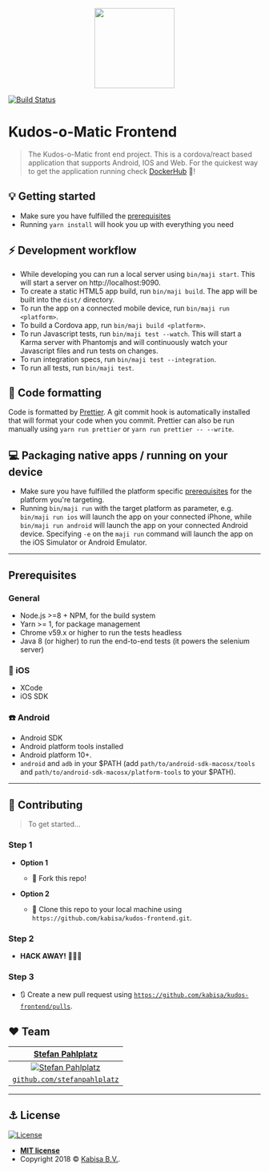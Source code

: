 <p align="center">
  <img src="https://dovetail.world/wp-content/uploads/2016/09/Logo-Kabisa-e1496142251302.png" height="160"/>
</p>
  
[![Build Status](https://travis-ci.org/kabisa/kudos-frontend.svg?branch=master)](https://travis-ci.org/kabisa/kudos-frontend)

# Kudos-o-Matic Frontend

> The Kudos-o-Matic front end project. This is a cordova/react based application that supports Android, IOS and Web. For the quickest way to get the application running check [DockerHub](https://hub.docker.com/r/stefan314/kudos-frontend/) :whale:!

## :bulb: Getting started

- Make sure you have fulfilled the [prerequisites](#prerequisites)
- Running `yarn install` will hook you up with everything you need

## :zap: Development workflow

- While developing you can run a local server using `bin/maji start`. This will start a server on http://localhost:9090.
- To create a static HTML5 app build, run `bin/maji build`. The app will be built into the `dist/` directory.
- To run the app on a connected mobile device, run `bin/maji run <platform>`.
- To build a Cordova app, run `bin/maji build <platform>`.
- To run Javascript tests, run `bin/maji test --watch`. This will start a Karma server with Phantomjs and will continuously watch your Javascript files and run tests on changes.
- To run integration specs, run `bin/maji test --integration`.
- To run all tests, run `bin/maji test`.

## :wrench: Code formatting

Code is formatted by [Prettier](https://github.com/prettier/prettier).
A git commit hook is automatically installed that will format your code when you commit.
Prettier can also be run manually using `yarn run prettier` or `yarn run prettier -- --write`.

## :computer: Packaging native apps / running on your device

- Make sure you have fulfilled the platform specific [prerequisites](#prerequisites) for the platform you're targeting.
- Running `bin/maji run` with the target platform as parameter, e.g. `bin/maji run ios` will launch the app on your connected iPhone, while `bin/maji run android` will launch the app on your connected Android device. Specifying `-e` on the `maji run` command will launch the app on the iOS Simulator or Android Emulator.

---

## Prerequisites

### General

- Node.js >=8 + NPM, for the build system
- Yarn >= 1, for package management
- Chrome v59.x or higher to run the tests headless
- Java 8 (or higher) to run the end-to-end tests (it powers the selenium server)

### :iphone: iOS

- XCode
- iOS SDK

### :phone: Android

- Android SDK
- Android platform tools installed
- Android platform 10+.
- `android` and `adb` in your $PATH (add `path/to/android-sdk-macosx/tools` and `path/to/android-sdk-macosx/platform-tools` to your $PATH).

---

## :wrench: Contributing

> To get started...

### Step 1

- **Option 1**

  - 🍴 Fork this repo!

- **Option 2**
  - 👯 Clone this repo to your local machine using `https://github.com/kabisa/kudos-frontend.git`.

### Step 2

- **HACK AWAY!** 🔨🔨🔨

### Step 3

- 🔃 Create a new pull request using <a href="https://github.com/kabisa/kudos-frontend/pulls" target="_blank">`https://github.com/kabisa/kudos-frontend/pulls`</a>.

## :hearts: Team

|            <a href="https://www.linkedin.com/in/stefanpahlplatz/" target="_blank">**Stefan Pahlplatz**</a>             |
| :--------------------------------------------------------------------------------------------------------------------: |
| [![Stefan Pahlplatz](https://avatars1.githubusercontent.com/u/23485653?s=200&v=4)](https://github.com/StefanPahlplatz) |
|             <a href="https://github.com/StefanPahlplatz" target="_blank">`github.com/stefanpahlplatz`</a>              |

---

## :anchor: License

[![License](http://img.shields.io/:license-mit-blue.svg?style=flat-square)](http://badges.mit-license.org)

- **[MIT license](http://opensource.org/licenses/mit-license.php)**
- Copyright 2018 © <a href="https://www.kabisa.nl/" target="_blank">Kabisa B.V.</a>.
